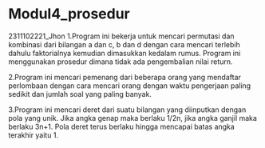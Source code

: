 # Modul4_prosedur
2311102221_Jhon
1.Program ini bekerja untuk mencari permutasi dan kombinasi dari bilangan a dan c, b dan d dengan cara mencari terlebih dahulu faktorialnya kemudian dimasukkan kedalam rumus. Program ini menggunakan prosedur dimana tidak ada pengembalian nilai return.

2.Program ini mencari pemenang dari beberapa orang yang mendaftar perlombaan dengan cara mencari orang dengan waktu pengerjaan paling sedikit dan jumlah soal yang paling banyak.

3.Program ini mencari deret dari suatu bilangan yang diinputkan dengan pola yang unik. Jika angka genap maka berlaku 1/2n, jika angka ganjil maka berlaku 3n+1. Pola deret terus berlaku hingga mencapai batas angka terakhir yaitu 1.
